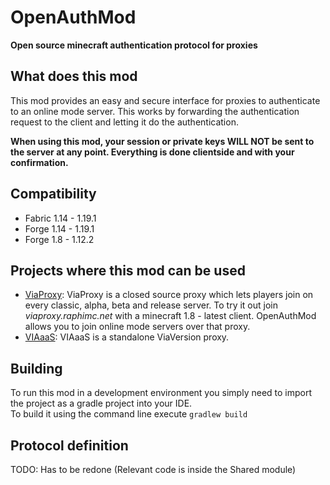 # OpenAuthMod
**Open source minecraft authentication protocol for proxies**

## What does this mod
This mod provides an easy and secure interface for proxies to authenticate to an online mode server. This works by forwarding the authentication request to the client and letting it do the authentication.

**When using this mod, your session or private keys WILL NOT be sent to the server at any point. Everything is done clientside and with your confirmation.**

## Compatibility
* Fabric 1.14 - 1.19.1
* Forge 1.14 - 1.19.1
* Forge 1.8 - 1.12.2

## Projects where this mod can be used
* [ViaProxy](https://discord.gg/dCzT9XHEWu): ViaProxy is a closed source proxy which lets players join on every classic, alpha, beta and release server. To try it out join *viaproxy.raphimc.net* with a minecraft 1.8 - latest client. OpenAuthMod allows you to join online mode servers over that proxy.
* [VIAaaS](https://github.com/ViaVersion/VIAaaS): VIAaaS is a standalone ViaVersion proxy.

## Building
To run this mod in a development environment you simply need to import the project as a gradle project into your IDE.\
To build it using the command line execute `gradlew build`

## Protocol definition
TODO: Has to be redone (Relevant code is inside the Shared module)
